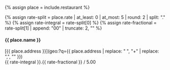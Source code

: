 {% assign place = include.restaurant %}

{% assign rate-split = place.rate | at_least: 0 | at_most: 5 | round: 2 | split: "." %}
{% assign rate-integral = rate-split[0] %}
{% assign rate-fractional = rate-split[1] | append: "00" | truncate: 2, "" %}

#### {{ place.name }}

[{{ place.address }}](geo:?q={{ place.address | replace: " ", "+" | replace: ",", "" }})  
{{ rate-integral }}.{{ rate-fractional }} / 5.00
